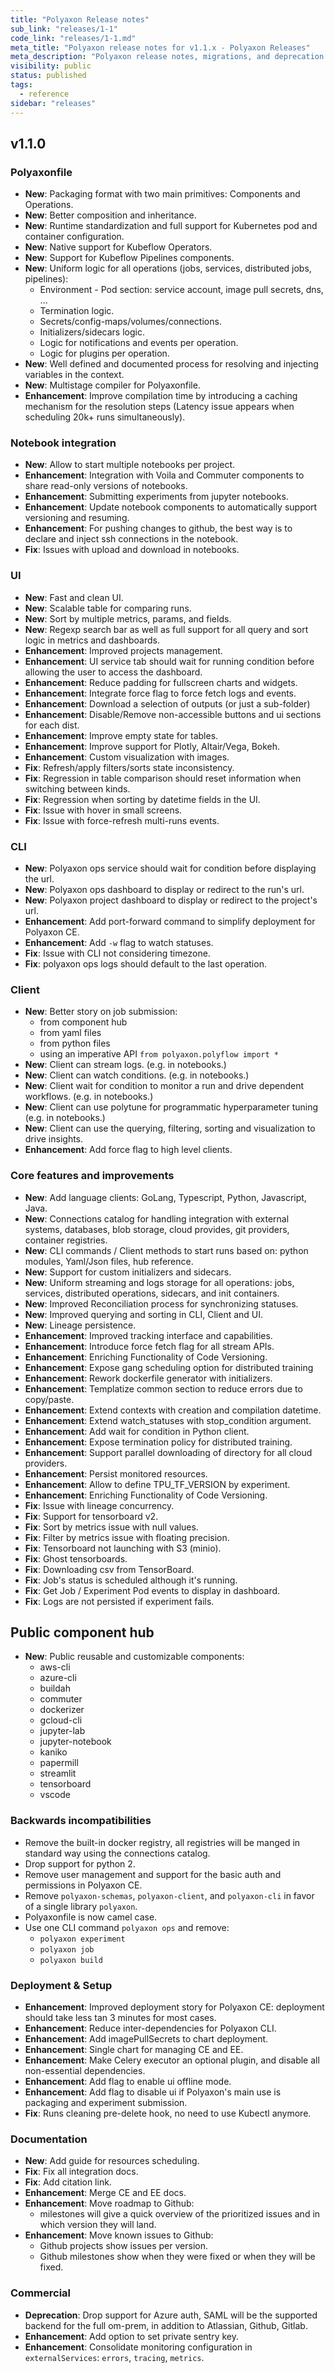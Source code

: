 ```yaml
---
title: "Polyaxon Release notes"
sub_link: "releases/1-1"
code_link: "releases/1-1.md"
meta_title: "Polyaxon release notes for v1.1.x - Polyaxon Releases"
meta_description: "Polyaxon release notes, migrations, and deprecation notes for v1.1.x."
visibility: public
status: published
tags:
  - reference
sidebar: "releases"
---
```


## v1.1.0

### Polyaxonfile

 * **New**: Packaging format with two main primitives: Components and Operations.
 * **New**: Better composition and inheritance.
 * **New**: Runtime standardization and full support for Kubernetes pod and container configuration.
 * **New**: Native support for Kubeflow Operators.
 * **New**: Support for Kubeflow Pipelines components.
 * **New**: Uniform logic for all operations (jobs, services, distributed jobs, pipelines):
     * Environment - Pod section: service account, image pull secrets, dns, ...
     * Termination logic.
     * Secrets/config-maps/volumes/connections.
     * Initializers/sidecars logic.
     * Logic for notifications and events per operation.
     * Logic for plugins per operation.
 * **New**: Well defined and documented process for resolving and injecting variables in the context.
 * **New**: Multistage compiler for Polyaxonfile.
 * **Enhancement**: Improve compilation time by introducing a caching mechanism for the resolution steps (Latency issue appears when scheduling 20k+ runs simultaneously).
 
### Notebook integration

 * **New**: Allow to start multiple notebooks per project.
 * **Enhancement**: Integration with Voila and Commuter components to share read-only versions of notebooks.
 * **Enhancement**: Submitting experiments from jupyter notebooks.
 * **Enhancement**: Update notebook components to automatically support versioning and resuming.
 * **Enhancement**: For pushing changes to github, the best way is to declare and inject ssh connections in the notebook.
 * **Fix**: Issues with upload and download in notebooks.
 
### UI

 * **New**: Fast and clean UI.
 * **New**: Scalable table for comparing runs.
 * **New**: Sort by multiple metrics, params, and fields.
 * **New**: Regexp search bar as well as full support for all query and sort logic in metrics and dashboards.
 * **Enhancement**: Improved projects management.
 * **Enhancement**: UI service tab should wait for running condition before allowing the user to access the dashboard.
 * **Enhancement**: Reduce padding for fullscreen charts and widgets.
 * **Enhancement**: Integrate force flag to force fetch logs and events.
 * **Enhancement**: Download a selection of outputs (or just a sub-folder) 
 * **Enhancement**: Disable/Remove non-accessible buttons and ui sections for each dist.
 * **Enhancement**: Improve empty state for tables.
 * **Enhancement**: Improve support for Plotly, Altair/Vega, Bokeh.
 * **Enhancement**: Custom visualization with images.
 * **Fix**: Refresh/apply filters/sorts state inconsistency.
 * **Fix**: Regression in table comparison should reset information when switching between kinds.
 * **Fix**: Regression when sorting by datetime fields in the UI.
 * **Fix**: Issue with hover in small screens.
 * **Fix**: Issue with force-refresh multi-runs events.

### CLI

 * **New**: Polyaxon ops service should wait for condition before displaying the url.
 * **New**: Polyaxon ops dashboard to display or redirect to the run's url.
 * **New**: Polyaxon project dashboard to display or redirect to the project's url.
 * **Enhancement**: Add port-forward command to simplify deployment for Polyaxon CE.
 * **Enhancement**: Add `-w` flag to watch statuses.
 * **Fix**: Issue with CLI not considering timezone.
 * **Fix**: polyaxon ops logs should default to the last operation.

### Client

 * **New**: Better story on job submission:
     * from component hub
     * from yaml files
     * from python files
     * using an imperative API `from polyaxon.polyflow import *`
 * **New**: Client can stream logs. (e.g. in notebooks.)
 * **New**: Client can watch conditions. (e.g. in notebooks.)
 * **New**: Client wait for condition to monitor a run and drive dependent workflows. (e.g. in notebooks.)
 * **New**: Client can use polytune for programmatic hyperparameter tuning (e.g. in notebooks.)
 * **New**: Client can use the querying, filtering, sorting and visualization to drive insights.
 * **Enhancement**: Add force flag to high level clients.

### Core features and improvements

 * **New**: Add language clients: GoLang, Typescript, Python, Javascript, Java.
 * **New**: Connections catalog for handling integration with external systems, databases, blob storage, cloud provides, git providers, container registries.
 * **New**: CLI commands / Client methods to start runs based on: python modules, Yaml/Json files, hub reference.
 * **New**: Support for custom initializers and sidecars.
 * **New**: Uniform streaming and logs storage for all operations: jobs, services, distributed operations, sidecars, and init containers.
 * **New**: Improved Reconciliation process for synchronizing statuses.
 * **New**: Improved querying and sorting in CLI, Client and UI.
 * **New**: Lineage persistence.
 * **Enhancement**: Improved tracking interface and capabilities.
 * **Enhancement**: Introduce force fetch flag for all stream APIs.
 * **Enhancement**: Enriching Functionality of Code Versioning.
 * **Enhancement**: Expose gang scheduling option for distributed training 
 * **Enhancement**: Rework dockerfile generator with initializers.
 * **Enhancement**: Templatize common section to reduce errors due to copy/paste.
 * **Enhancement**: Extend contexts with creation and compilation datetime.
 * **Enhancement**: Extend watch_statuses with stop_condition argument.
 * **Enhancement**: Add wait for condition in Python client.
 * **Enhancement**: Expose termination policy for distributed training.
 * **Enhancement**: Support parallel downloading of directory for all cloud providers.
 * **Enhancement**: Persist monitored resources. 
 * **Enhancement**: Allow to define TPU_TF_VERSION by experiment.
 * **Enhancement**: Enriching Functionality of Code Versioning.
 * **Fix**: Issue with lineage concurrency.
 * **Fix**: Support for tensorboard v2.
 * **Fix**: Sort by metrics issue with null values.
 * **Fix**: Filter by metrics issue with floating precision.
 * **Fix**: Tensorboard not launching with S3 (minio).
 * **Fix**: Ghost tensorboards.
 * **Fix**: Downloading csv from TensorBoard.
 * **Fix**: Job's status is scheduled although it's running.
 * **Fix**: Get Job / Experiment Pod events to display in dashboard.
 * **Fix**: Logs are not persisted if experiment fails.
 
## Public component hub

* **New**: Public reusable and customizable components: 
    * aws-cli
    * azure-cli
    * buildah
    * commuter
    * dockerizer
    * gcloud-cli
    * jupyter-lab
    * jupyter-notebook
    * kaniko
    * papermill
    * streamlit
    * tensorboard
    * vscode 
 
### Backwards incompatibilities

 * Remove the built-in docker registry, all registries will be manged in standard way using the connections catalog.
 * Drop support for python 2.
 * Remove user management and support for the basic auth and permissions in Polyaxon CE.
 * Remove `polyaxon-schemas`, `polyaxon-client`, and `polyaxon-cli` in favor of a single library `polyaxon`.
 * Polyaxonfile is now camel case.
 * Use one CLI command `polyaxon ops` and remove:
    * `polyaxon experiment`
    * `polyaxon job`
    * `polyaxon build`

### Deployment & Setup

 * **Enhancement**: Improved deployment story for Polyaxon CE: deployment should take less tan 3 minutes for most cases.
 * **Enhancement**: Reduce inter-dependencies for Polyaxon CLI.
 * **Enhancement**: Add imagePullSecrets to chart deployment.
 * **Enhancement**: Single chart for managing CE and EE.
 * **Enhancement**: Make Celery executor an optional plugin, and disable all non-essential dependencies.
 * **Enhancement**: Add flag to enable ui offline mode.
 * **Enhancement**: Add flag to disable ui if Polyaxon's main use is packaging and experiment submission.
 * **Fix**: Runs cleaning pre-delete hook, no need to use Kubectl anymore.

### Documentation

 * **New**: Add guide for resources scheduling.
 * **Fix**: Fix all integration docs.
 * **Fix**: Add citation link.
 * **Enhancement**: Merge CE and EE docs.
 * **Enhancement**: Move roadmap to Github: 
   * milestones will give a quick overview of the prioritized issues and in which version they will land.
 * **Enhancement**: Move known issues to Github: 
   * Github projects show issues per version.
   * Github milestones show when they were fixed or when they will be fixed.

### Commercial

 * **Deprecation**: Drop support for Azure auth, SAML will be the supported backend for the full om-prem, in addition to Atlassian, Github, Gitlab.
 * **Enhancement**: Add option to set private sentry key.
 * **Enhancement**: Consolidate monitoring configuration in `externalServices`: `errors`, `tracing`, `metrics`.
